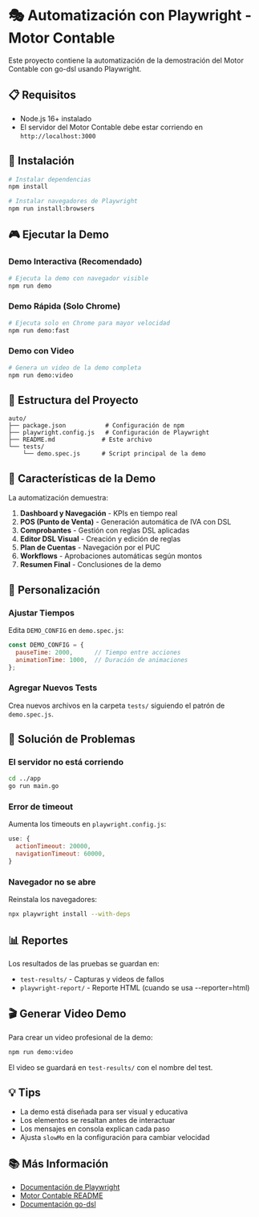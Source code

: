 # 🎭 Automatización con Playwright - Motor Contable

Este proyecto contiene la automatización de la demostración del Motor Contable con go-dsl usando Playwright.

## 📋 Requisitos

- Node.js 16+ instalado
- El servidor del Motor Contable debe estar corriendo en `http://localhost:3000`

## 🚀 Instalación

```bash
# Instalar dependencias
npm install

# Instalar navegadores de Playwright
npm run install:browsers
```

## 🎮 Ejecutar la Demo

### Demo Interactiva (Recomendado)
```bash
# Ejecuta la demo con navegador visible
npm run demo
```

### Demo Rápida (Solo Chrome)
```bash
# Ejecuta solo en Chrome para mayor velocidad
npm run demo:fast
```

### Demo con Video
```bash
# Genera un video de la demo completa
npm run demo:video
```

## 📁 Estructura del Proyecto

```
auto/
├── package.json           # Configuración de npm
├── playwright.config.js   # Configuración de Playwright
├── README.md             # Este archivo
└── tests/
    └── demo.spec.js      # Script principal de la demo
```

## 🎯 Características de la Demo

La automatización demuestra:

1. **Dashboard y Navegación** - KPIs en tiempo real
2. **POS (Punto de Venta)** - Generación automática de IVA con DSL
3. **Comprobantes** - Gestión con reglas DSL aplicadas
4. **Editor DSL Visual** - Creación y edición de reglas
5. **Plan de Cuentas** - Navegación por el PUC
6. **Workflows** - Aprobaciones automáticas según montos
7. **Resumen Final** - Conclusiones de la demo

## 🎨 Personalización

### Ajustar Tiempos
Edita `DEMO_CONFIG` en `demo.spec.js`:
```javascript
const DEMO_CONFIG = {
  pauseTime: 2000,      // Tiempo entre acciones
  animationTime: 1000,  // Duración de animaciones
};
```

### Agregar Nuevos Tests
Crea nuevos archivos en la carpeta `tests/` siguiendo el patrón de `demo.spec.js`.

## 🐛 Solución de Problemas

### El servidor no está corriendo
```bash
cd ../app
go run main.go
```

### Error de timeout
Aumenta los timeouts en `playwright.config.js`:
```javascript
use: {
  actionTimeout: 20000,
  navigationTimeout: 60000,
}
```

### Navegador no se abre
Reinstala los navegadores:
```bash
npx playwright install --with-deps
```

## 📊 Reportes

Los resultados de las pruebas se guardan en:
- `test-results/` - Capturas y videos de fallos
- `playwright-report/` - Reporte HTML (cuando se usa --reporter=html)

## 🎬 Generar Video Demo

Para crear un video profesional de la demo:
```bash
npm run demo:video
```

El video se guardará en `test-results/` con el nombre del test.

## 💡 Tips

- La demo está diseñada para ser visual y educativa
- Los elementos se resaltan antes de interactuar
- Los mensajes en consola explican cada paso
- Ajusta `slowMo` en la configuración para cambiar velocidad

## 📚 Más Información

- [Documentación de Playwright](https://playwright.dev)
- [Motor Contable README](../README.md)
- [Documentación go-dsl](https://github.com/arturoeanton/go-dsl)